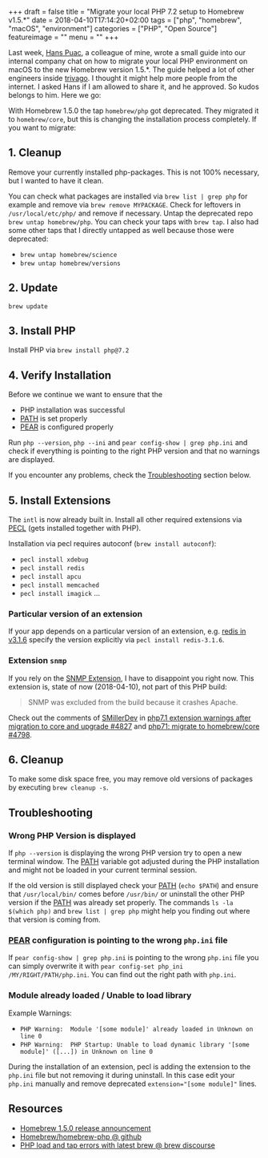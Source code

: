 +++
draft = false
title = "Migrate your local PHP 7.2 setup to Homebrew v1.5.*"
date = 2018-04-10T17:14:20+02:00
tags = ["php", "homebrew", "macOS", "environment"]
categories = ["PHP", "Open Source"]
featureimage = ""
menu = ""
+++

Last week, [Hans Puac](https://twitter.com/hanspuac), a colleague of mine, wrote a small guide into our internal company
chat on how to migrate your local PHP environment on macOS to the new Homebrew version 1.5.*.
The guide helped a lot of other engineers inside [trivago](https://www.trivago.com/).
I thought it might help more people from the internet.
I asked Hans if I am allowed to share it, and he approved.
So kudos belongs to him.
Here we go:

With Homebrew 1.5.0 the tap `homebrew/php` got deprecated.
They migrated it to `homebrew/core`, but this is changing the installation process completely.
If you want to migrate:

## 1. Cleanup

Remove your currently installed php-packages.
This is not 100% necessary, but I wanted to have it clean.

You can check what packages are installed via `brew list | grep php` for example and remove via `brew remove MYPACKAGE`.
Check for leftovers in `/usr/local/etc/php/` and remove if necessary.
Untap the deprecated repo `brew untap homebrew/php`.
You can check your taps with `brew tap`.
I also had some other taps that I directly untapped as well because those were deprecated:

- `brew untap homebrew/science`
- `brew untap homebrew/versions`

## 2. Update

`brew update`

## 3. Install PHP

Install PHP via `brew install php@7.2`

## 4. Verify Installation

Before we continue we want to ensure that the
- PHP installation was successful
- [PATH] is set properly
- [PEAR] is configured properly

Run `php --version`, `php --ini` and `pear config-show | grep php.ini` and check if everything is pointing to the right
PHP version and that no warnings are displayed.

If you encounter any problems, check the [Troubleshooting](./homebrew-migrate-your-php-setup.md#troubleshooting) section
below.

## 5. Install Extensions

The `intl` is now already built in.
Install all other required extensions via [PECL] (gets installed together with PHP).

Installation via pecl requires autoconf (`brew install autoconf`):

- `pecl install xdebug`
- `pecl install redis`
- `pecl install apcu`
- `pecl install memcached`
- `pecl install imagick`
...

### Particular version of an extension

If your app depends on a particular version of an extension, e.g. [redis in v3.1.6](https://pecl.php.net/package/redis)
specify the version explicitly via `pecl install redis-3.1.6`.

### Extension `snmp`

If you rely on the [SNMP Extension](https://secure.php.net/manual/en/book.snmp.php), I have to disappoint you right now.
This extension is, state of now (2018-04-10), not part of this PHP build:

> SNMP was excluded from the build because it crashes Apache.

Check out the comments of [SMillerDev](https://github.com/SMillerDev) in 
[php7.1 extension warnings after migration to core and upgrade #4827](https://github.com/Homebrew/homebrew-php/issues/4827)
and [php71: migrate to homebrew/core #4798](https://github.com/Homebrew/homebrew-php/pull/4798).

## 6. Cleanup

To make some disk space free, you may remove old versions of packages by executing `brew cleanup -s`.

## Troubleshooting

### Wrong PHP Version is displayed

If `php --version` is displaying the wrong PHP version try to open a new terminal window. The [PATH] variable got
adjusted during the PHP installation and might not be loaded in your current terminal session.

If the old version is still displayed check your [PATH] (`echo $PATH`) and ensure that `/usr/local/bin/` comes before 
`/usr/bin/` or uninstall the other PHP version if the [PATH] was already set properly. The commands
`ls -la $(which php)` and `brew list | grep php` might help you finding out where that version is coming from.

### [PEAR] configuration is pointing to the wrong `php.ini` file

If `pear config-show | grep php.ini` is pointing to the wrong `php.ini` file you can simply overwrite it with
`pear config-set php_ini /MY/RIGHT/PATH/php.ini`. You can find out the right path with `php.ini`.

### Module already loaded / Unable to load library

Example Warnings:
- `PHP Warning:  Module '[some module]' already loaded in Unknown on line 0`
- `PHP Warning:  PHP Startup: Unable to load dynamic library '[some module]' ([...]) in Unknown on line 0`

During the installation of an extension, pecl is adding the extension to the `php.ini` file but not removing it 
during uninstall. In this case edit your `php.ini` manually and remove deprecated `extension="[some module]"` lines.


## Resources

- [Homebrew 1.5.0 release announcement](https://brew.sh/2018/01/19/homebrew-1.5.0/)
- [Homebrew/homebrew-php @ github](https://github.com/Homebrew/homebrew-php)
- [PHP load and tap errors with latest brew @ brew discourse](https://discourse.brew.sh/t/php-load-and-tap-errors-with-latest-brew/1956/2)

[PATH]: https://en.wikipedia.org/wiki/PATH_(variable)
[PEAR]: https://pear.php.net/
[PECL]: https://pecl.php.net/
